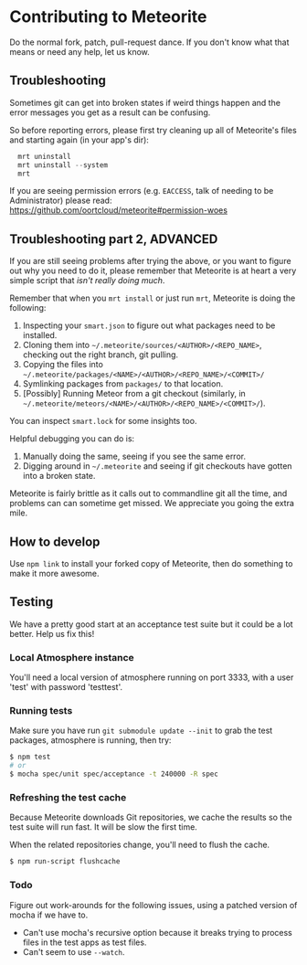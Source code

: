 # Contributing to Meteorite

Do the normal fork, patch, pull-request dance. If you don't know what that means or need any help, let us know.

## Troubleshooting

Sometimes git can get into broken states if weird things happen and the error messages you get as a result can be confusing. 

So before reporting errors, please first try cleaning up all of Meteorite's files and starting again (in your app's dir):

```js
  mrt uninstall
  mrt uninstall --system
  mrt
```

If you are seeing permission errors (e.g. `EACCESS`, talk of needing to be Administrator) please read: https://github.com/oortcloud/meteorite#permission-woes

## Troubleshooting part 2, ADVANCED

If you are still seeing problems after trying the above, or you want to figure out why you need to do it, please remember that Meteorite is at heart a very simple script that _isn't really doing much_. 

Remember that when you `mrt install` or just run `mrt`, Meteorite is doing the following:

1. Inspecting your `smart.json` to figure out what packages need to be installed.
2. Cloning them into `~/.meteorite/sources/<AUTHOR>/<REPO_NAME>`, checking out the right branch, git pulling.
3. Copying the files into `~/.meteorite/packages/<NAME>/<AUTHOR>/<REPO_NAME>/<COMMIT>/`
4. Symlinking packages from `packages/` to that location.
5. [Possibly] Running Meteor from a git checkout (similarly, in `~/.meteorite/meteors/<NAME>/<AUTHOR>/<REPO_NAME>/<COMMIT>/`).

You can inspect `smart.lock` for some insights too.

Helpful debugging you can do is:

1. Manually doing the same, seeing if you see the same error.
2. Digging around in `~/.meteorite` and seeing if git checkouts have gotten into a broken state.

Meteorite is fairly brittle as it calls out to commandline git all the time, and problems can can sometime get missed. We appreciate you going the extra mile.


## How to develop

Use `npm link` to install your forked copy of Meteorite, then do something to make it more awesome.

## Testing

We have a pretty good start at an acceptance test suite but it could be a lot better. Help us fix this!

### Local Atmosphere instance

You'll need a local version of atmosphere running on port 3333, with a user 'test' with password 'testtest'.


### Running tests

Make sure you have run `git submodule update --init` to grab the test packages, atmosphere is running, then try:

``` sh
$ npm test
# or
$ mocha spec/unit spec/acceptance -t 240000 -R spec
```

### Refreshing the test cache

Because Meteorite downloads Git repositories, we cache the results so the test suite will run fast. It will be slow the first time.

When the related repositories change, you'll need to flush the cache.

``` sh
$ npm run-script flushcache
```

### Todo

Figure out work-arounds for the following issues, using a patched version of mocha if we have to.

* Can't use mocha's recursive option because it breaks trying to process files in the test apps as test files.
* Can't seem to use `--watch`.
